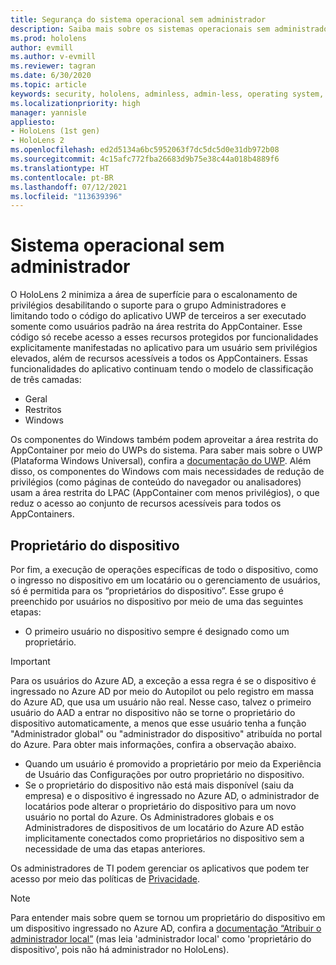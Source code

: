 ```yaml
---
title: Segurança do sistema operacional sem administrador
description: Saiba mais sobre os sistemas operacionais sem administrador, os proprietários de dispositivos e a segurança em dispositivos de realidade misturada do HoloLens.
ms.prod: hololens
author: evmill
ms.author: v-evmill
ms.reviewer: tagran
ms.date: 6/30/2020
ms.topic: article
keywords: security, hololens, adminless, admin-less, operating system, admin-less operating system, admin os, admin-less os, hololens 2, hololens2 security,
ms.localizationpriority: high
manager: yannisle
appliesto:
- HoloLens (1st gen)
- HoloLens 2
ms.openlocfilehash: ed2d5134a6bc5952063f7dc5dc5d0e31db972b08
ms.sourcegitcommit: 4c15afc772fba26683d9b75e38c44a018b4889f6
ms.translationtype: HT
ms.contentlocale: pt-BR
ms.lasthandoff: 07/12/2021
ms.locfileid: "113639396"
---
```

# <a name="admin-less-operating-system"></a>Sistema operacional sem administrador

O HoloLens 2 minimiza a área de superfície para o escalonamento de privilégios desabilitando o suporte para o grupo Administradores e limitando todo o código do aplicativo UWP de terceiros a ser executado somente como usuários padrão na área restrita do AppContainer. Esse código só recebe acesso a esses recursos protegidos por funcionalidades explicitamente manifestadas no aplicativo para um usuário sem privilégios elevados, além de recursos acessíveis a todos os AppContainers.
Essas funcionalidades do aplicativo continuam tendo o modelo de classificação de três camadas:
  * Geral
  * Restritos
  * Windows

Os componentes do Windows também podem aproveitar a área restrita do AppContainer por meio do UWPs do sistema. Para saber mais sobre o UWP (Plataforma Windows Universal), confira a [documentação do UWP](/windows/uwp/). Além disso, os componentes do Windows com mais necessidades de redução de privilégios (como páginas de conteúdo do navegador ou analisadores) usam a área restrita do LPAC (AppContainer com menos privilégios), o que reduz o acesso ao conjunto de recursos acessíveis para todos os AppContainers.

## <a name="device-owner"></a>Proprietário do dispositivo

Por fim, a execução de operações específicas de todo o dispositivo, como o ingresso no dispositivo em um locatário ou o gerenciamento de usuários, só é permitida para os “proprietários do dispositivo”. Esse grupo é preenchido por usuários no dispositivo por meio de uma das seguintes etapas:
  * O primeiro usuário no dispositivo sempre é designado como um proprietário. 
> [!IMPORTANT]
>Para os usuários do Azure AD, a exceção a essa regra é se o dispositivo é ingressado no Azure AD por meio do Autopilot ou pelo registro em massa do Azure AD, que usa um usuário não real. Nesse caso, talvez o primeiro usuário do AAD a entrar no dispositivo não se torne o proprietário do dispositivo automaticamente, a menos que esse usuário tenha a função "Administrador global" ou "administrador do dispositivo" atribuída no portal do Azure. Para obter mais informações, confira a observação abaixo.  

  * Quando um usuário é promovido a proprietário por meio da Experiência de Usuário das Configurações por outro proprietário no dispositivo.
  * Se o proprietário do dispositivo não está mais disponível (saiu da empresa) e o dispositivo é ingressado no Azure AD, o administrador de locatários pode alterar o proprietário do dispositivo para um novo usuário no portal do Azure. Os Administradores globais e os Administradores de dispositivos de um locatário do Azure AD estão implicitamente conectados como proprietários no dispositivo sem a necessidade de uma das etapas anteriores.  

 Os administradores de TI podem gerenciar os aplicativos que podem ter acesso por meio das políticas de [Privacidade](/windows/client-management/mdm/policy-csp-privacy). 

> [!NOTE]
> Para entender mais sobre quem se tornou um proprietário do dispositivo em um dispositivo ingressado no Azure AD, confira a [documentação “Atribuir o administrador local”](/azure/active-directory/devices/assign-local-admin) (mas leia 'administrador local' como 'proprietário do dispositivo', pois não há administrador no HoloLens).